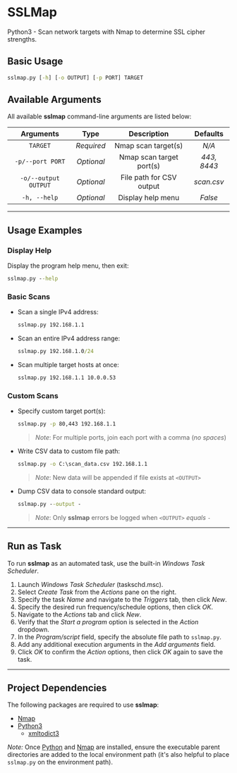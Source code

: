 # SSLMap

Python3 - Scan network targets with Nmap to determine SSL cipher strengths.

## Basic Usage

```bat
sslmap.py [-h] [-o OUTPUT] [-p PORT] TARGET
```

## Available Arguments

All available **sslmap** command-line arguments are listed below:

| Arguments            | Type       | Description              | Defaults    |
|:--------------------:|:----------:|:------------------------:|:-----------:|
| `TARGET`             | *Required* | Nmap scan target(s)      | *N/A*       |
| `-p/--port PORT`     | *Optional* | Nmap scan target port(s) | *443, 8443* |
| `-o/--output OUTPUT` | *Optional* | File path for CSV output | *scan.csv*  |
| `-h, --help`         | *Optional* | Display help menu        | *False*     |

***

## Usage Examples

### Display Help

Display the program help menu, then exit:

```bat
sslmap.py --help
```

### Basic Scans

* Scan a single IPv4 address:

    ```bat
    sslmap.py 192.168.1.1
    ```

* Scan an entire IPv4 address range:
  
    ```bat
    sslmap.py 192.168.1.0/24
    ```

* Scan multiple target hosts at once:

    ```bat
    sslmap.py 192.168.1.1 10.0.0.53
    ```

### Custom Scans

* Specify custom target port(s):

    ```bat
    sslmap.py -p 80,443 192.168.1.1
    ```

    > *Note*: For multiple ports, join each port with a comma (*no spaces*)

* Write CSV data to custom file path:

    ```bat
    sslmap.py -o C:\scan_data.csv 192.168.1.1
    ```

    > *Note*: New data will be appended if file exists at `<OUTPUT>`

* Dump CSV data to console standard output:

    ```bat
    sslmap.py --output -
    ```

    > *Note*: Only **sslmap** errors be logged when `<OUTPUT>` *equals* `-`

***

## Run as Task

To run **sslmap** as an automated task, use the built-in *Windows Task Scheduler*.

1. Launch *Windows Task Scheduler* (taskschd.msc).
2. Select *Create Task* from the *Actions* pane on the right.
3. Specify the task *Name* and navigate to the *Triggers* tab, then click *New*.
4. Specify the desired run frequency/schedule options, then click *OK*.
5. Navigate to the *Actions* tab and click *New*.
6. Verify that the *Start a program* option is selected in the *Action* dropdown.
7. In the *Program/script* field, specify the absolute file path to `sslmap.py`.
8. Add any additional execution arguments in the *Add arguments* field.
9. Click *OK* to confirm the *Action* options, then click *OK* again to save the task.

***

## Project Dependencies

The following packages are required to use **sslmap**:

* [Nmap](https://nmap.org/download.html)
* [Python3](https://www.python.org/downloads/)
  * [xmltodict3](https://pypi.org/project/xmltodict3/)

*Note:* Once [Python](https://www.python.org/downloads/) and [Nmap](https://nmap.org/download.html)
are installed, ensure the executable parent directories are added to the local environment path
(it's also helpful to place `sslmap.py` on the environment path).
